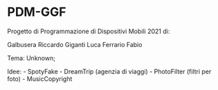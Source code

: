# PDM-GGF
Progetto di Programmazione di Dispositivi Mobili 2021 di:

Galbusera Riccardo
Giganti Luca
Ferrario Fabio

Tema: Unknown;

Idee: 
    - SpotyFake
    - DreamTrip (agenzia di viaggi)
    - PhotoFilter (filtri per foto)
    - MusicCopyright
